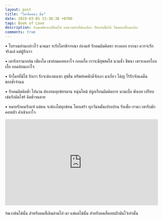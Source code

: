 ```yaml
---
layout: post
title: "ใครคือคนๆ นั้น"
date: 2019-03-05 15:38:38 +0700
tags: Book of Love
description: ถึงยุคสมัยจะเปลี่ยนไป แต่ความรักที่ต้องเลือก ก็ยังเกิดขึ้นได้ ไม่เคยเปลี่ยนแปลง
comments: true
---
```

• โบราณท่านกล่าวไว้ นานมา
จะรักใครพิจารณา ถ่องแท้
รักคนผิดคิดหา ทางออก ยากนา
ควรจะรักจริงแล้ แต่ผู้รักเรา

• เขารักเรามากล้น เพียงใด
เขาย่อมคอยเอาใจ กอบเกื้อ
เราจะมีสุขสดใส นานชั่ว ชีพนา
เขาจะคอยโอบเอื้อ ออดอ้อนเอาใจ

• รักใครที่มิได้ รักเรา
รักจะต้องซบเซา สุขสิ้น
ทรัพย์ยศศักดิ์จักเอา มาเกี่ยว ได้ฤา
ไร้รักจักแดดิ้น ชอกช้ำจำนน

• รักคนผิดคิดช้ำ ไปนาน
ต้องทนทุกข์ทรมาน หนุ่นไหม้
ปลูกเรือนผิดคิดการ นานเบื่อ พังเอย
เปรียบเช่นรักผิดไซร้ คิดช้ำจนตาย

• หมายรักคนรักแท้ แต่ตน
จะต้องไม่ทุกข์ทน โศกเศร้า
ทุกวันหมั่นเปรอปรน รักเพื่อ เรานา
เขารักมักคอยเฝ้า ค่ำเช้าเอาใจ

<div style="position:relative;width:100%;height:0;padding-bottom:56.25%;">
<iframe style="width:100%;height:100%;position:absolute;top:0;left:0;" src="https://www.youtube.com/embed/xW8z8NrI3tE" frameborder="0" allow="autoplay; encrypted-media" allowfullscreen>
</iframe>
</div>
<br />ร่มเงาต้นไม้นั้น สำหรับคนที่เดินผ่านไป-มา <i class="fa fa-heart" style="color:#C38FD6"></i> แต่ผลไม้นั้น สำหรับคนที่คอยเฝ้ามันไว้เท่านั้น

